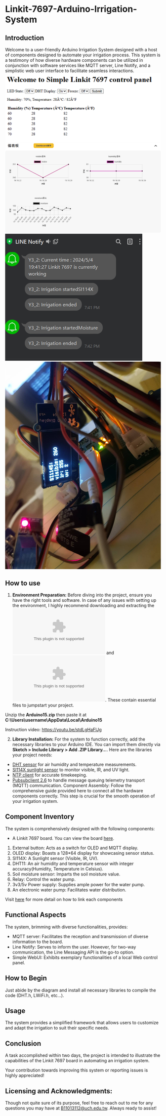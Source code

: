# Linkit-7697-Arduino-Irrigation-System

  

## Introduction

  

Welcome to a user-friendly Arduino Irrigation System designed with a host of components designed to automate your irrigation process. This system is a testimony of how diverse hardware components can be utilized in conjunction with software services like MQTT server, Line Notify, and a simplistic web user interface to facilitate seamless interactions.  
![WebUI](https://github.com/SAMMYBOOOOM/Linkit-7697-Arduino-Irrigate-System/blob/main/img/Simple_WebUI.png)
![MQTT](https://github.com/SAMMYBOOOOM/Linkit-7697-Arduino-Irrigate-System/blob/main/img/MQTT_server.png)
![Line notify](https://github.com/SAMMYBOOOOM/Linkit-7697-Arduino-Irrigate-System/blob/main/img/Line_Notify.png)
![OLED](https://github.com/SAMMYBOOOOM/Linkit-7697-Arduino-Irrigate-System/blob/main/img/OLED.png)

  
## How to use
1. **Environment Preparation:** Before diving into the project, ensure you have the right tools and software. In case of any issues with setting up the environment, I highly recommend downloading and extracting the ![Arduino hourly build.zip](https://github.com/SAMMYBOOOOM/Linkit-7697-Arduino-Irrigate-System/raw/main/ArduinoAndLibrary/Arduino%20hourly%20build.zip?download=) and ![Arduino15.zip](https://github.com/SAMMYBOOOOM/Linkit-7697-Arduino-Irrigate-System/raw/main/ArduinoAndLibrary/Arduino15.zip?download=). These contain essential files to jumpstart your project.

Unzip the **Arduino15.zip** then paste it at **C:\Users\username\AppData\Local\Arduino15**

Instruction video:
https://youtu.be/stdLgHaFlJg

2. **Library Installation:** For the system to function correctly, add the necessary libraries to your Arduino IDE. You can import them directly via **Sketch > Include Library > Add .ZIP Library…**. Here are the libraries your project needs:
- [DHT sensor](https://github.com/adafruit/DHT-sensor-library) for air humidity and temperature measurements.
- [SI114X sunlight sensor](https://github.com/Seeed-Studio/Grove_Sunlight_Sensor) to monitor visible, IR, and UV light.
- [NTP client](https://github.com/arduino-libraries/NTPClient) for accurate timekeeping.
- [Pubsubclient 2.6](https://www.arduino.cc/reference/en/libraries/pubsubclient/) to handle message queuing telemetry transport (MQTT) communication.
Component Assembly: Follow the comprehensive guide provided here to connect all the hardware components correctly. This step is crucial for the smooth operation of your irrigation system.


## Component Inventory

  

The system is comprehensively designed with the following components:

  

- A Linkit 7697 board. You can view the board [here](https://www.seeedstudio.com/LinkIt-7697-p-2818.html).
1. External button: Acts as a switch for OLED and MQTT display.
2. OLED display: Boasts a 128*64 display for showcasing sensor status.
3. SI114X: A Sunlight sensor (Visible, IR, UV).
4. DHT11: An air humidity and temperature sensor with integer accuracy(Humidity, Temperature in Celsius).
5. Soil moisture sensor: Imparts the soil moisture value.
6. Relay: Control the water pump.
7. 3v3/5v Power supply: Supplies ample power for the water pump.
8. An electronic water pump: Facilitates water distribution.
   
Visit [here](https://github.com/SAMMYBOOOOM/Linkit-7697-Arduino-Irrigate-System/tree/main/Components_link) for more detail on how to link each components


## Functional Aspects

  

The system, brimming with diverse functionalities, provides:

  

- MQTT server: Facilitates the reception and transmission of diverse information to the board.
- Line Notify: Serves to inform the user. However, for two-way communication, the Line Messaging API is the go-to option.
- Simple WebUI: Exhibits exemplary functionalities of a local Web control panel.

  

## How to Begin

  

Just abide by the diagram and install all necessary libraries to compile the code (DHT.h, LWiFi.h, etc...).

  

## Usage

  

The system provides a simplified framework that allows users to customize and adapt the irrigation to suit their specific needs.

  

## Conclusion

  

A task accomplished within two days, the project is intended to illustrate the capabilities of the Linkit 7697 board in automating an irrigation system.

  

Your contribution towards improving this system or reporting issues is highly appreciated!

  

## Licensing and Acknowledgments:

  

Though not quite sure of its purpose, feel free to reach out to me for any questions you may have at B11013112@uch.edu.tw. Always ready to assist!
